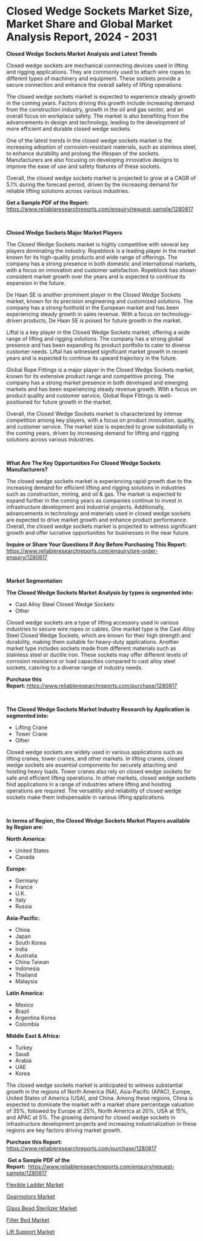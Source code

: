 <p><h1>Closed Wedge Sockets Market Size, Market Share and Global Market Analysis Report, 2024 - 2031</h1></p><p><strong>Closed Wedge Sockets Market Analysis and Latest Trends</strong></p>
<p><p>Closed wedge sockets are mechanical connecting devices used in lifting and rigging applications. They are commonly used to attach wire ropes to different types of machinery and equipment. These sockets provide a secure connection and enhance the overall safety of lifting operations.</p><p>The closed wedge sockets market is expected to experience steady growth in the coming years. Factors driving this growth include increasing demand from the construction industry, growth in the oil and gas sector, and an overall focus on workplace safety. The market is also benefiting from the advancements in design and technology, leading to the development of more efficient and durable closed wedge sockets.</p><p>One of the latest trends in the closed wedge sockets market is the increasing adoption of corrosion-resistant materials, such as stainless steel, to enhance durability and prolong the lifespan of the sockets. Manufacturers are also focusing on developing innovative designs to improve the ease of use and safety features of these sockets.</p><p>Overall, the closed wedge sockets market is projected to grow at a CAGR of 5.1% during the forecast period, driven by the increasing demand for reliable lifting solutions across various industries.</p></p>
<p><strong>Get a Sample PDF of the Report:&nbsp;</strong> <a href="https://www.reliableresearchreports.com/enquiry/request-sample/1280817">https://www.reliableresearchreports.com/enquiry/request-sample/1280817</a></p>
<p>&nbsp;</p>
<p><strong>Closed Wedge Sockets Major Market Players</strong></p>
<p><p>The Closed Wedge Sockets market is highly competitive with several key players dominating the industry. Ropeblock is a leading player in the market known for its high-quality products and wide range of offerings. The company has a strong presence in both domestic and international markets, with a focus on innovation and customer satisfaction. Ropeblock has shown consistent market growth over the years and is expected to continue its expansion in the future.</p><p>De Haan SE is another prominent player in the Closed Wedge Sockets market, known for its precision engineering and customized solutions. The company has a strong foothold in the European market and has been experiencing steady growth in sales revenue. With a focus on technology-driven products, De Haan SE is poised for future growth in the market.</p><p>Liftal is a key player in the Closed Wedge Sockets market, offering a wide range of lifting and rigging solutions. The company has a strong global presence and has been expanding its product portfolio to cater to diverse customer needs. Liftal has witnessed significant market growth in recent years and is expected to continue its upward trajectory in the future.</p><p>Global Rope Fittings is a major player in the Closed Wedge Sockets market, known for its extensive product range and competitive pricing. The company has a strong market presence in both developed and emerging markets and has been experiencing steady revenue growth. With a focus on product quality and customer service, Global Rope Fittings is well-positioned for future growth in the market.</p><p>Overall, the Closed Wedge Sockets market is characterized by intense competition among key players, with a focus on product innovation, quality, and customer service. The market size is expected to grow substantially in the coming years, driven by increasing demand for lifting and rigging solutions across various industries.</p></p>
<p>&nbsp;</p>
<p><strong>What Are The Key Opportunities For Closed Wedge Sockets Manufacturers?</strong></p>
<p><p>The closed wedge sockets market is experiencing rapid growth due to the increasing demand for efficient lifting and rigging solutions in industries such as construction, mining, and oil & gas. The market is expected to expand further in the coming years as companies continue to invest in infrastructure development and industrial projects. Additionally, advancements in technology and materials used in closed wedge sockets are expected to drive market growth and enhance product performance. Overall, the closed wedge sockets market is projected to witness significant growth and offer lucrative opportunities for businesses in the near future.</p></p>
<p><strong>Inquire or Share Your Questions If Any Before Purchasing This Report:</strong> <a href="https://www.reliableresearchreports.com/enquiry/pre-order-enquiry/1280817">https://www.reliableresearchreports.com/enquiry/pre-order-enquiry/1280817</a></p>
<p>&nbsp;</p>
<p><strong>Market Segmentation</strong></p>
<p><strong>The Closed Wedge Sockets Market Analysis by types is segmented into:</strong></p>
<p><ul><li>Cast Alloy Steel Closed Wedge Sockets</li><li>Other</li></ul></p>
<p><p>Closed wedge sockets are a type of lifting accessory used in various industries to secure wire ropes or cables. One market type is the Cast Alloy Steel Closed Wedge Sockets, which are known for their high strength and durability, making them suitable for heavy-duty applications. Another market type includes sockets made from different materials such as stainless steel or ductile iron. These sockets may offer different levels of corrosion resistance or load capacities compared to cast alloy steel sockets, catering to a diverse range of industry needs.</p></p>
<p><strong>Purchase this Report:&nbsp;</strong><a href="https://www.reliableresearchreports.com/purchase/1280817">https://www.reliableresearchreports.com/purchase/1280817</a></p>
<p>&nbsp;</p>
<p><strong>The Closed Wedge Sockets Market Industry Research by Application is segmented into:</strong></p>
<p><ul><li>Lifting Crane</li><li>Tower Crane</li><li>Other</li></ul></p>
<p><p>Closed wedge sockets are widely used in various applications such as lifting cranes, tower cranes, and other markets. In lifting cranes, closed wedge sockets are essential components for securely attaching and hoisting heavy loads. Tower cranes also rely on closed wedge sockets for safe and efficient lifting operations. In other markets, closed wedge sockets find applications in a range of industries where lifting and hoisting operations are required. The versatility and reliability of closed wedge sockets make them indispensable in various lifting applications.</p></p>
<p>&nbsp;</p>
<p><strong>In terms of Region, the Closed Wedge Sockets Market Players available by Region are:</strong></p>
<p>
    <p> <strong> North America: </strong>
        <ul>
            <li>United States</li>
            <li>Canada</li>
        </ul>
        </p> 
    <p> <strong> Europe: </strong>
        <ul>
            <li>Germany</li>
            <li>France</li>
            <li>U.K.</li>
            <li>Italy</li>
            <li>Russia</li>
        </ul>
        </p> 
    <p> <strong> Asia-Pacific: </strong>
        <ul>
            <li>China</li>
            <li>Japan</li>
            <li>South Korea</li>
            <li>India</li>
            <li>Australia</li>
            <li>China Taiwan</li>
            <li>Indonesia</li>
            <li>Thailand</li>
            <li>Malaysia</li>
        </ul>
        </p> 
    <p> <strong> Latin America: </strong>
        <ul>
            <li>Mexico</li>
            <li>Brazil</li>
            <li>Argentina Korea</li>
            <li>Colombia</li>
        </ul>
        </p> 
    <p> <strong> Middle East & Africa: </strong>
        <ul>
            <li>Turkey</li>
            <li>Saudi</li>
            <li>Arabia</li>
            <li>UAE</li>
            <li>Korea</li>
        </ul>
    </p>
    </p>
<p><p>The closed wedge sockets market is anticipated to witness substantial growth in the regions of North America (NA), Asia-Pacific (APAC), Europe, United States of America (USA), and China. Among these regions, China is expected to dominate the market with a market share percentage valuation of 35%, followed by Europe at 25%, North America at 20%, USA at 15%, and APAC at 5%. The growing demand for closed wedge sockets in infrastructure development projects and increasing industrialization in these regions are key factors driving market growth.</p></p>
<p><strong>Purchase this Report: </strong><a href="https://www.reliableresearchreports.com/purchase/1280817">https://www.reliableresearchreports.com/purchase/1280817</a></p>
<p>&nbsp;<strong>Get a Sample PDF of the Report:&nbsp;&nbsp;</strong><a href="https://www.reliableresearchreports.com/enquiry/request-sample/1280817">https://www.reliableresearchreports.com/enquiry/request-sample/1280817</a></p>
<p><strong></strong></p>
<p><p><a href="https://medium.com/@nicholasstewart02/flexible-ladder-market-trends-forecast-and-competitive-analysis-to-2031-dffd33e14d3a">Flexible Ladder Market</a></p><p><a href="https://medium.com/p/c4394a9a7ed1/edit">Gearmotors Market</a></p><p><a href="https://medium.com/@williammann19/glass-bead-sterilizer-market-size-and-market-trends-complete-industry-overview-2024-to-2031-e18b49464967">Glass Bead Sterilizer Market</a></p><p><a href="https://medium.com/@nicholasstewart02/filter-bed-market-outlook-industry-overview-and-forecast-2024-to-2031-482cadcadb69">Filter Bed Market</a></p><p><a href="https://medium.com/p/3f3e6cf1660e/edit">Lift Support Market</a></p></p>